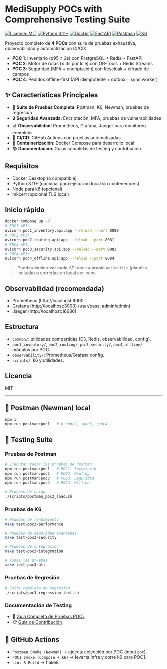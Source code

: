
# MediSupply POCs with Comprehensive Testing Suite

[![License: MIT](https://img.shields.io/badge/License-MIT-yellow.svg)](https://opensource.org/licenses/MIT)
[![Python 3.11+](https://img.shields.io/badge/python-3.11+-blue.svg)](https://www.python.org/downloads/)
[![Docker](https://img.shields.io/badge/docker-%230db7ed.svg?style=flat&logo=docker&logoColor=white)](https://www.docker.com/)
[![FastAPI](https://img.shields.io/badge/FastAPI-005571?style=flat&logo=FastAPI)](https://fastapi.tiangolo.com/)
[![Postman](https://img.shields.io/badge/Postman-FF6C37?style=flat&logo=postman&logoColor=white)](https://www.postman.com/)
[![K6](https://img.shields.io/badge/k6-7D64FF?style=flat&logo=k6&logoColor=white)](https://k6.io/)

Proyecto completo de **4 POCs** con suite de pruebas exhaustiva, observabilidad y automatización CI/CD:

- **POC 1**: Inventario (p95 ≤ 2s) con PostgreSQL + Redis + FastAPI
- **POC 2**: Motor de rutas (≤ 3s por lote) con OR-Tools + Redis Streams  
- **POC 3**: Seguridad (MFA + encriptación) con Keycloak + cifrado de campos
- **POC 4**: Pedidos offline-first (API idempotente + outbox + sync worker)

## ✨ Características Principales

- 🧪 **Suite de Pruebas Completa**: Postman, K6, Newman, pruebas de regresión
- 🔒 **Seguridad Avanzada**: Encriptación, MFA, pruebas de vulnerabilidades
- 📊 **Observabilidad**: Prometheus, Grafana, Jaeger para monitoreo completo
- 🚀 **CI/CD**: GitHub Actions con pruebas automatizadas
- 🐳 **Containerización**: Docker Compose para desarrollo local
- 📚 **Documentación**: Guías completas de testing y contribución

## Requisitos
- Docker Desktop (o compatible)
- Python 3.11+ (opcional para ejecución local sin contenedores)
- Node para k6 (opcional)
- mkcert (opcional TLS local)

## Inicio rápido
```bash
docker compose up -d
# POC1 API:
uvicorn poc1_inventory.api:app --reload --port 8080
# POC2 API:
uvicorn poc2_routing.api:app --reload --port 8081
# POC3 API:
uvicorn poc3_security.api:app --reload --port 8083
# POC4 API:
uvicorn poc4_offline.api:app --reload --port 8084
```
> Puedes dockerizar cada API con su propio `Dockerfile` (plantilla incluida) o correrlas en local con venv.

## Observabilidad (recomendada)
- Prometheus (http://localhost:9090)
- Grafana (http://localhost:3000) (user/pass: admin/admin)
- Jaeger (http://localhost:16686)

## Estructura
- `common/`: utilidades compartidas (DB, Redis, observabilidad, config).
- `poc1_inventory/`, `poc2_routing/`, `poc3_security/`, `poc4_offline/`: módulos por POC.
- `observability/`: Prometheus/Grafana config.
- `scripts/`: k6 y utilidades.

## Licencia
MIT


---
## 🧪 Postman (Newman) local
```bash
npm i
npm run postman:poc1   # o :poc2, :poc3, :poc4
```

## 🧪 Testing Suite

### Pruebas de Postman
```bash
# Ejecutar todas las pruebas de Postman
npm run postman:poc1   # POC1: Inventario
npm run postman:poc2   # POC2: Routing  
npm run postman:poc3   # POC3: Seguridad
npm run postman:poc4   # POC4: Offline

# Pruebas de carga
./scripts/postman_poc3_load.sh
```

### Pruebas de K6
```bash
# Pruebas de rendimiento
make test-poc3-performance

# Pruebas de seguridad avanzadas  
make test-poc3-security

# Pruebas de integración
make test-poc3-integration

# Todas las pruebas
make test-poc3-all
```

### Pruebas de Regresión
```bash
# Suite completa de regresión
./scripts/poc3_regression_test.sh
```

### Documentación de Testing
- 📖 [Guía Completa de Pruebas POC3](POC3_TESTING_GUIDE.md)
- 📋 [Guía de Contribución](CONTRIBUTING.md)

## 🔁 GitHub Actions
- `Postman Smoke (Newman)` → ejecuta colección por POC (input `poc`).
- `POC1 Smoke (Compose + k6)` → levanta infra y corre k6 para POC1.
- `Lint & Build` → flake8.

